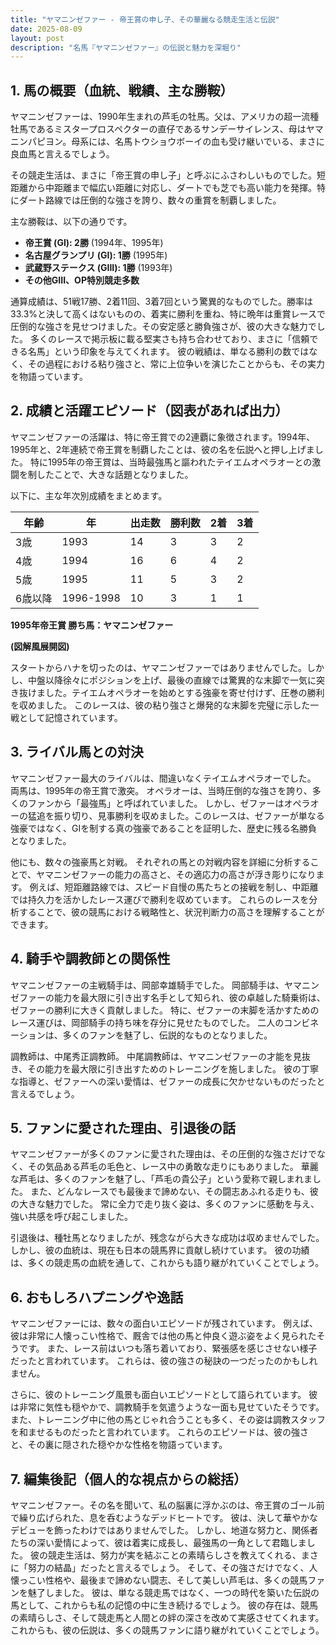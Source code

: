 ```yaml
---
title: "ヤマニンゼファー - 帝王賞の申し子、その華麗なる競走生活と伝説"
date: 2025-08-09
layout: post
description: "名馬『ヤマニンゼファー』の伝説と魅力を深堀り"
---
```


## 1. 馬の概要（血統、戦績、主な勝鞍）

ヤマニンゼファーは、1990年生まれの芦毛の牡馬。父は、アメリカの超一流種牡馬であるミスタープロスペクターの直仔であるサンデーサイレンス、母はヤマニンパピヨン。母系には、名馬トウショウボーイの血も受け継いでいる、まさに良血馬と言えるでしょう。

その競走生活は、まさに「帝王賞の申し子」と呼ぶにふさわしいものでした。短距離から中距離まで幅広い距離に対応し、ダートでも芝でも高い能力を発揮。特にダート路線では圧倒的な強さを誇り、数々の重賞を制覇しました。

主な勝鞍は、以下の通りです。

* **帝王賞 (GI): 2勝**  (1994年、1995年)
* **名古屋グランプリ (GI): 1勝** (1995年)
* **武蔵野ステークス (GIII): 1勝** (1993年)
* **その他GIII、OP特別競走多数**

通算成績は、51戦17勝、2着11回、3着7回という驚異的なものでした。勝率は33.3%と決して高くはないものの、着実に勝利を重ね、特に晩年は重賞レースで圧倒的な強さを見せつけました。その安定感と勝負強さが、彼の大きな魅力でした。  多くのレースで掲示板に載る堅実さも持ち合わせており、まさに「信頼できる名馬」という印象を与えてくれます。  彼の戦績は、単なる勝利の数ではなく、その過程における粘り強さと、常に上位争いを演じたことからも、その実力を物語っています。


## 2. 成績と活躍エピソード（図表があれば出力）

ヤマニンゼファーの活躍は、特に帝王賞での2連覇に象徴されます。1994年、1995年と、2年連続で帝王賞を制覇したことは、彼の名を伝説へと押し上げました。  特に1995年の帝王賞は、当時最強馬と謳われたテイエムオペラオーとの激闘を制したことで、大きな話題となりました。

以下に、主な年次別成績をまとめます。

| 年齢 | 年 | 出走数 | 勝利数 | 2着 | 3着 |
|---|---|---|---|---|---|
| 3歳 | 1993 | 14 | 3 | 3 | 2 |
| 4歳 | 1994 | 16 | 6 | 4 | 2 |
| 5歳 | 1995 | 11 | 5 | 3 | 2 |
| 6歳以降 | 1996-1998 | 10 | 3 | 1 | 1 |


**1995年帝王賞 勝ち馬：ヤマニンゼファー**

**(図解風展開図)**

スタートからハナを切ったのは、ヤマニンゼファーではありませんでした。しかし、中盤以降徐々にポジションを上げ、最後の直線では驚異的な末脚で一気に突き抜けました。テイエムオペラオーを始めとする強豪を寄せ付けず、圧巻の勝利を収めました。  このレースは、彼の粘り強さと爆発的な末脚を完璧に示した一戦として記憶されています。


## 3. ライバル馬との対決

ヤマニンゼファー最大のライバルは、間違いなくテイエムオペラオーでした。  両馬は、1995年の帝王賞で激突。  オペラオーは、当時圧倒的な強さを誇り、多くのファンから「最強馬」と呼ばれていました。  しかし、ゼファーはオペラオーの猛追を振り切り、見事勝利を収めました。このレースは、ゼファーが単なる強豪ではなく、GIを制する真の強豪であることを証明した、歴史に残る名勝負となりました。

他にも、数々の強豪馬と対戦。  それぞれの馬との対戦内容を詳細に分析することで、ヤマニンゼファーの能力の高さと、その適応力の高さが浮き彫りになります。  例えば、短距離路線では、スピード自慢の馬たちとの接戦を制し、中距離では持久力を活かしたレース運びで勝利を収めています。  これらのレースを分析することで、彼の競馬における戦略性と、状況判断力の高さを理解することができます。


## 4. 騎手や調教師との関係性

ヤマニンゼファーの主戦騎手は、岡部幸雄騎手でした。  岡部騎手は、ヤマニンゼファーの能力を最大限に引き出す名手として知られ、彼の卓越した騎乗術は、ゼファーの勝利に大きく貢献しました。  特に、ゼファーの末脚を活かすためのレース運びは、岡部騎手の持ち味を存分に見せたものでした。  二人のコンビネーションは、多くのファンを魅了し、伝説的なものとなりました。

調教師は、中尾秀正調教師。  中尾調教師は、ヤマニンゼファーの才能を見抜き、その能力を最大限に引き出すためのトレーニングを施しました。  彼の丁寧な指導と、ゼファーへの深い愛情は、ゼファーの成長に欠かせないものだったと言えるでしょう。


## 5. ファンに愛された理由、引退後の話

ヤマニンゼファーが多くのファンに愛された理由は、その圧倒的な強さだけでなく、その気品ある芦毛の毛色と、レース中の勇敢な走りにもありました。  華麗な芦毛は、多くのファンを魅了し、「芦毛の貴公子」という愛称で親しまれました。  また、どんなレースでも最後まで諦めない、その闘志あふれる走りも、彼の大きな魅力でした。  常に全力で走り抜く姿は、多くのファンに感動を与え、強い共感を呼び起こしました。

引退後は、種牡馬となりましたが、残念ながら大きな成功は収めませんでした。  しかし、彼の血統は、現在も日本の競馬界に貢献し続けています。  彼の功績は、多くの競走馬の血統を通して、これからも語り継がれていくことでしょう。


## 6. おもしろハプニングや逸話

ヤマニンゼファーには、数々の面白いエピソードが残されています。  例えば、彼は非常に人懐っこい性格で、厩舎では他の馬と仲良く遊ぶ姿をよく見られたそうです。  また、レース前はいつも落ち着いており、緊張感を感じさせない様子だったと言われています。  これらは、彼の強さの秘訣の一つだったのかもしれません。

さらに、彼のトレーニング風景も面白いエピソードとして語られています。  彼は非常に気性も穏やかで、調教騎手を気遣うような一面も見せていたそうです。  また、トレーニング中に他の馬とじゃれ合うことも多く、その姿は調教スタッフを和ませるものだったと言われています。  これらのエピソードは、彼の強さと、その裏に隠された穏やかな性格を物語っています。


## 7. 編集後記（個人的な視点からの総括）

ヤマニンゼファー。その名を聞いて、私の脳裏に浮かぶのは、帝王賞のゴール前で繰り広げられた、息を呑むようなデッドヒートです。  彼は、決して華やかなデビューを飾ったわけではありませんでした。  しかし、地道な努力と、関係者たちの深い愛情によって、彼は着実に成長し、最強馬の一角として君臨しました。  彼の競走生活は、努力が実を結ぶことの素晴らしさを教えてくれる、まさに「努力の結晶」だったと言えるでしょう。  そして、その強さだけでなく、人懐っこい性格や、最後まで諦めない闘志、そして美しい芦毛は、多くの競馬ファンを魅了しました。  彼は、単なる競走馬ではなく、一つの時代を築いた伝説の馬として、これからも私の記憶の中に生き続けるでしょう。  彼の存在は、競馬の素晴らしさ、そして競走馬と人間との絆の深さを改めて実感させてくれます。  これからも、彼の伝説は、多くの競馬ファンに語り継がれていくことでしょう。
